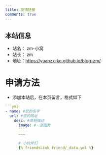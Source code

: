```yaml
---
title: 友情链接
comments: true
---
```


## 本站信息
- 站名： zm-小窝
- 站长： zm
- 地址：https://yuanzx-ko.github.io/blog-zm/

# 申请方法
- 添加本站后，在本页留言，格式如下

~~~yml
```yml
- name: #您的名字
  url: #您的网址
    desc: #简短描述
      image: #一张图片
      ```
      ~~~

      # 小伙伴们
      {% friendsLink friend/_data.yml %}

